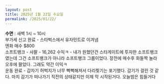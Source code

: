 ```yaml
---
layout: post
title: 2025년 1월 22일 수요일
permalink: /2025/01/22/
---
```

**수면** : 새벽 1시 ~ 10시<br/>
부가세 신고 완료 - 스타벅스에서 유자민트로 이겨냄<br/>
엔화 매수 $800<br/>
소프트뱅크 - 사팔 - 16,262 수익ㅋ - 내가 원했던건 스타게이트에 투자한 소프트뱅크였는데 그건 소프트뱅크가 아니라 소프트뱅크 그룹이었다. 장전에 매수후 화들짝 놀라 오후에 팔았다. 그래도 약간 이익ㅋ<br/>
운동 완료 - 갑자기 허벅지가 너무 뻑뻑해져서 다리찢기는 포기했다. 감기가 걸린 것 같다. 마치 감기가 떠나가기 직전의 상태같지만 이제 막 시작된거다. 오늘밤은 힘들거다